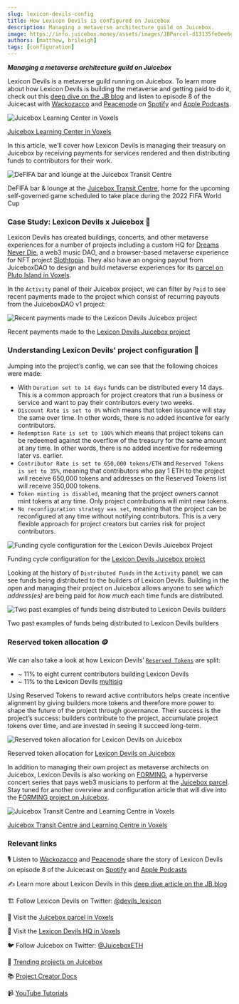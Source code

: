 ```yaml
---
slug: lexicon-devils-config
title: How Lexicon Devils is configured on Juicebox
description: Managing a metaverse architecture guild on Juicebox.
image: https://info.juicebox.money/assets/images/JBParcel-d13135fe0ee6e93a9319bbe1ebb9659a.webp
authors: [matthew, brileigh]
tags: [configuration]
---
```


***Managing a metaverse architecture guild on Juicebox***

Lexicon Devils is a metaverse guild running on Juicebox. To learn more about how Lexicon Devils is building the metaverse and getting paid to do it, check out this [deep dive on the JB blog](https://info.juicebox.money/blog/2022-07-14-lexicon-devils/) and listen to episode 8 of the Juicecast with [Wackozacco](https://twitter.com/wackozacco420) and [Peacenode](https://twitter.com/peace_node) on [Spotify](https://open.spotify.com/episode/3dVbEegY8abnQSbejulgiL?si=9f3a2106287d4a59) and [Apple Podcasts](https://podcasts.apple.com/ca/podcast/ep-8-peacenode-and-wackozacco-from-lexicon-devils/id1599885493?i=1000569582815).

![Juicebox Learning Center in Voxels](Juicecast-Voxels.jpg)

<p class="subtitle"><a href="http://juicebox.lexicondevils.xyz/">Juicebox Learning Center in Voxels</a></p>

In this article, we’ll cover how Lexicon Devils is managing their treasury on Juicebox by receiving payments for services rendered and then distributing funds to contributors for their work.

![DeFIFA bar and lounge at the Juicebox Transit Centre](JuiceboxDefifaVoxels.jpg)

<p class="subtitle">DeFIFA bar & lounge at the <a href="http://juicebox.lexicondevils.xyz/">Juicebox Transit Centre</a>, home for the upcoming self-governed game scheduled to take place during the 2022 FIFA World Cup</p>

### Case Study: Lexicon Devils x Juicebox 🧃

Lexicon Devils has created buildings, concerts, and other metaverse experiences for a number of projects including a custom HQ for [Dreams Never Die](https://www.cryptovoxels.com/play?coords=5968W,1708N), a web3 music DAO, and a browser-based metaverse experience for NFT project [Slothtopia](https://slothtopia.io/). They also have an ongoing payout from JuiceboxDAO to design and build metaverse experiences for its [parcel on Pluto Island in Voxels](http://juicebox.lexicondevils.xyz/).

In the `Activity` panel of their Juicebox project, we can filter by `Paid` to see recent payments made to the project which consist of recurring payouts from the JuiceboxDAO v1 project:

![Recent payments made to the Lexicon Devils Juicebox project](LexiconDevilsRecurringPayout-2.webp)

<p class="subtitle">Recent payments made to the <a href="https://juicebox.money/p/lexicondevils">Lexicon Devils Juicebox project</a></p>

### Understanding Lexicon Devils' project configuration 🔎

Jumping into the project’s config, we can see that the following choices were made:

- With `Duration set to 14 days` funds can be distributed every 14 days. This is a common approach for project creators that run a business or service and want to pay their contributors every two weeks.
- `Discount Rate is set to 0%` which means that token issuance will stay the same over time. In other words, there is no added incentive for early contributors.
- `Redemption Rate is set to 100%` which means that project tokens can be redeemed against the overflow of the treasury for the same amount at any time. In other words, there is no added incentive for redeeming later vs. earlier.
- `Contributor Rate is set to 650,000 tokens/ETH` and `Reserved Tokens is set to 35%`, meaning that contributors who pay 1 ETH to the project will receive 650,000 tokens and addresses on the Reserved Tokens list will receive 350,000 tokens.
- `Token minting is disabled`, meaning that the project owners cannot mint tokens at any time. Only project contributions will mint new tokens.
- `No reconfiguration strategy was set`, meaning that the project can be reconfigured at any time without notifying contributors. This is a very flexible approach for project creators but carries risk for project contributors.

![Funding cycle configuration for the Lexicon Devils Juicebox Project](LexiconDevilsConfig.webp)

<p class="subtitle">Funding cycle configuration for the <a href="https://juicebox.money/p/lexicondevils">Lexicon Devils Juicebox project</a></p>

Looking at the history of `Distributed Funds` in the `Activity` panel, we can see funds being distributed to the builders of Lexicon Devils. Building in the open and managing their project on Juicebox allows anyone to see *which address(es)* are being paid for *how much* each time funds are distributed.

![Two past examples of funds being distributed to Lexicon Devils builders](Lexicon-DistributedFunds-2.webp)

<p class="subtitle">Two past examples of funds being distributed to Lexicon Devils builders</p>

### Reserved token allocation 🪙

We can also take a look at how Lexicon Devils’ [`Reserved Tokens`](https://info.juicebox.money/dev/learn/glossary/reserved-tokens) are split:

- ~ 11% to eight current contributors building Lexicon Devils
- ~ 11% to the Lexicon Devils [multisig](https://etherscan.io/address/0x82F018c331231f2A27b68DDbDDe61429338D86E8)

Using Reserved Tokens to reward active contributors helps create incentive alignment by giving builders more tokens and therefore more power to shape the future of the project through governance. Their success is the project’s success: builders contribute to the project, accumulate project tokens over time, and are invested in seeing it succeed long-term.

![Reserved token allocation for Lexicon Devils on Juicebox](LexiconDevilsReserve.webp)

<p class="subtitle">Reserved token allocation for <a href="https://juicebox.money/p/lexicondevils">Lexicon Devils on Juicebox</a></p>

In addition to managing their own project as metaverse architects on Juicebox, Lexicon Devils is also working on [FORMING](https://juicebox.money/v2/p/66), a hyperverse concert series that pays web3 musicians to perform at the [Juicebox parcel](http://juicebox.lexicondevils.xyz/). Stay tuned for another overview and configuration article that will dive into the [FORMING project on Juicebox](https://juicebox.money/v2/p/66).

![Juicebox Transit Centre and Learning Centre in Voxels](JBParcel.webp)

<p class="subtitle"><a href="http://juicebox.lexicondevils.xyz/">Juicebox Transit Centre and Learning Centre in Voxels</a></p>

### Relevant links

🎙️ Listen to [Wackozacco](https://twitter.com/wackozacco420) and [Peacenode](https://twitter.com/peace_node) share the story of Lexicon Devils on episode 8 of the Juicecast on [Spotify](https://open.spotify.com/episode/3dVbEegY8abnQSbejulgiL?si=9f3a2106287d4a59) and [Apple Podcasts](https://podcasts.apple.com/ca/podcast/ep-8-peacenode-and-wackozacco-from-lexicon-devils/id1599885493?i=1000569582815)

✍️ Learn more about Lexicon Devils in this [deep dive article on the JB blog](https://info.juicebox.money/blog/2022-07-14-lexicon-devils/)

🏗 Follow Lexicon Devils on Twitter: [@devils_lexicon](https://twitter.com/devils_lexicon)

🧃 Visit the [Juicebox parcel in Voxels](http://juicebox.lexicondevils.xyz/)

🏢 Visit the [Lexicon Devils HQ in Voxels](https://www.cryptovoxels.com/play?coords=SW@6703W,48N)

🐦 Follow Juicebox on Twitter: [@JuiceboxETH](https://twitter.com/juiceboxETH)

🚀 [Trending projects on Juicebox](https://juicebox.money/projects)

📚 [Project Creator Docs](https://info.juicebox.money/user/)

📹 [YouTube Tutorials](https://www.youtube.com/c/JuiceboxDAO)
